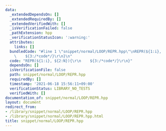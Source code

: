 ```yaml
---
data:
  _extendedDependsOn: []
  _extendedRequiredBy: []
  _extendedVerifiedWith: []
  _isVerificationFailed: false
  _pathExtension: hpp
  _verificationStatusIcon: ':warning:'
  attributes:
    links: []
  bundledCode: "#line 1 \"snippet/normal/LOOP/REPR.hpp\"\nREPR(${1:i}, ${2:N}){\r\n\
    \    ${3:/*code*/}\r\n}\n"
  code: "REPR(${1:i}, ${2:N}){\r\n    ${3:/*code*/}\r\n}"
  dependsOn: []
  isVerificationFile: false
  path: snippet/normal/LOOP/REPR.hpp
  requiredBy: []
  timestamp: '2021-06-18 15:56:11+09:00'
  verificationStatus: LIBRARY_NO_TESTS
  verifiedWith: []
documentation_of: snippet/normal/LOOP/REPR.hpp
layout: document
redirect_from:
- /library/snippet/normal/LOOP/REPR.hpp
- /library/snippet/normal/LOOP/REPR.hpp.html
title: snippet/normal/LOOP/REPR.hpp
---
```

